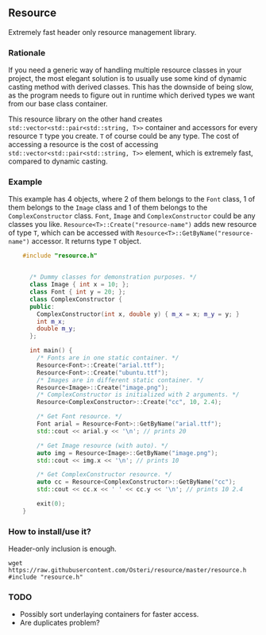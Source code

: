 ## Resource
Extremely fast header only resource management library.

### Rationale
If you need a generic way of handling multiple resource classes in your project, the most elegant solution is to usually use some kind of dynamic casting method with derived classes. This has the downside of being slow, as the program needs to figure out in runtime which derived types we want from our base class container.

This resource library on the other hand creates `std::vector<std::pair<std::string, T>>` container and accessors for every resource `T` type you create. `T` of course could be any type. The cost of accessing a resource is the cost of accessing `std::vector<std::pair<std::string, T>>` element, which is extremely fast, compared to dynamic casting.

### Example

This example has 4 objects, where 2 of them belongs to the `Font` class, 1 of them belongs to the `Image` class and 1 of them belongs to the `ComplexConstructor` class. `Font`, `Image` and `ComplexConstructor` could be any classes you like. `Resource<T>::Create("resource-name")` adds new resource of type `T`, which can be accessed with `Resource<T>::GetByName("resource-name")` accessor. It returns type `T` object.

```cpp
    #include "resource.h"


      /* Dummy classes for demonstration purposes. */
      class Image { int x = 10; };
      class Font { int y = 20; };
      class ComplexConstructor {
      public: 
        ComplexConstructor(int x, double y) { m_x = x; m_y = y; }
        int m_x;
        double m_y;
      };

      int main() {
        /* Fonts are in one static container. */
        Resource<Font>::Create("arial.ttf");
        Resource<Font>::Create("ubuntu.ttf");
        /* Images are in different static container. */
        Resource<Image>::Create("image.png");
        /* ComplexConstructor is initialized with 2 arguments. */
        Resource<ComplexConstructor>::Create("cc", 10, 2.4);

        /* Get Font resource. */
        Font arial = Resource<Font>::GetByName("arial.ttf");
        std::cout << arial.y << '\n'; // prints 20

        /* Get Image resource (with auto). */
        auto img = Resource<Image>::GetByName("image.png");
        std::cout << img.x << '\n'; // prints 10

        /* Get ComplexConstructor resource. */
        auto cc = Resource<ComplexConstructor>::GetByName("cc");
        std::cout << cc.x << ' ' << cc.y << '\n'; // prints 10 2.4

        exit(0);
    }
```

### How to install/use it?
Header-only inclusion is enough.

    wget https://raw.githubusercontent.com/Osteri/resource/master/resource.h
    #include "resource.h"

### TODO
- Possibly sort underlaying containers for faster access.
- Are duplicates problem?
